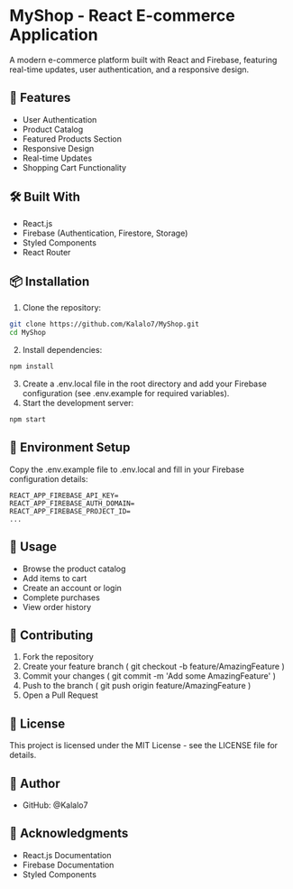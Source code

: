 # MyShop - React E-commerce Application

A modern e-commerce platform built with React and Firebase, featuring real-time updates, user authentication, and a responsive design.

## 🚀 Features

- User Authentication
- Product Catalog
- Featured Products Section
- Responsive Design
- Real-time Updates
- Shopping Cart Functionality

## 🛠️ Built With

- React.js
- Firebase (Authentication, Firestore, Storage)
- Styled Components
- React Router

## 📦 Installation

1. Clone the repository:
```bash
git clone https://github.com/Kalalo7/MyShop.git
cd MyShop
```
2. Install dependencies:
```bash
npm install
```
3. Create a .env.local file in the root directory and add your Firebase configuration (see .env.example for required variables).
4. Start the development server:
```bash
npm start
```
## 🔧 Environment Setup
Copy the .env.example file to .env.local and fill in your Firebase configuration details:
```plaintext
REACT_APP_FIREBASE_API_KEY=
REACT_APP_FIREBASE_AUTH_DOMAIN=
REACT_APP_FIREBASE_PROJECT_ID=
...
```
## 📱 Usage
- Browse the product catalog
- Add items to cart
- Create an account or login
- Complete purchases
- View order history
## 🤝 Contributing
1. Fork the repository
2. Create your feature branch ( git checkout -b feature/AmazingFeature )
3. Commit your changes ( git commit -m 'Add some AmazingFeature' )
4. Push to the branch ( git push origin feature/AmazingFeature )
5. Open a Pull Request
## 📝 License
This project is licensed under the MIT License - see the LICENSE file for details.

## 👤 Author
- GitHub: @Kalalo7
## 🙏 Acknowledgments
- React.js Documentation
- Firebase Documentation
- Styled Components
```plaintext
